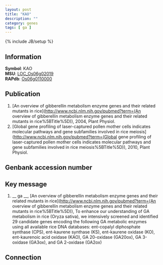 ```yaml
---
layout: post
title: "KAO"
description: ""
category: genes
tags: [ ga ]
---
```

{% include JB/setup %}

## Information
__Symbol__: KAO  
__MSU__: [LOC_Os06g02019](http://rice.plantbiology.msu.edu/cgi-bin/ORF_infopage.cgi?orf=LOC_Os06g02019)  
__RAPdb__: [Os06g0110000](http://rapdb.dna.affrc.go.jp/viewer/gbrowse_details/irgsp1?name=Os06g0110000)  

## Publication
1. [An overview of gibberellin metabolism enzyme genes and their related mutants in rice](http://www.ncbi.nlm.nih.gov/pubmed?term=(An overview of gibberellin metabolism enzyme genes and their related mutants in rice%5BTitle%5D)), 2004, Plant Physiol.
2. [Global gene profiling of laser-captured pollen mother cells indicates molecular pathways and gene subfamilies involved in rice meiosis](http://www.ncbi.nlm.nih.gov/pubmed?term=(Global gene profiling of laser-captured pollen mother cells indicates molecular pathways and gene subfamilies involved in rice meiosis%5BTitle%5D)), 2010, Plant Physiol.

## Genbank accession number

## Key message
1. __ ga __, [An overview of gibberellin metabolism enzyme genes and their related mutants in rice](http://www.ncbi.nlm.nih.gov/pubmed?term=(An overview of gibberellin metabolism enzyme genes and their related mutants in rice%5BTitle%5D)), To enhance our understanding of GA metabolism in rice (Oryza sativa), we intensively screened and identified 29 candidate genes encoding the following GA metabolic enzymes using all available rice DNA databases: ent-copalyl diphosphate synthase (CPS), ent-kaurene synthase (KS), ent-kaurene oxidase (KO), ent-kaurenoic acid oxidase (KAO), GA 20-oxidase (GA20ox), GA 3-oxidase (GA3ox), and GA 2-oxidase (GA2ox)

## Connection


